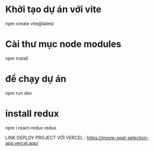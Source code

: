# Khởi tạo dự án với vite

npm create vite@latest

# Cài thư mục node modules

npm install

# để chạy dự án

npm run dev

# install redux

npm i react-redux redux


LINK DEPLOY PROJECT VỚI VERCEL : https://movie-seat-selection-app.vercel.app/
